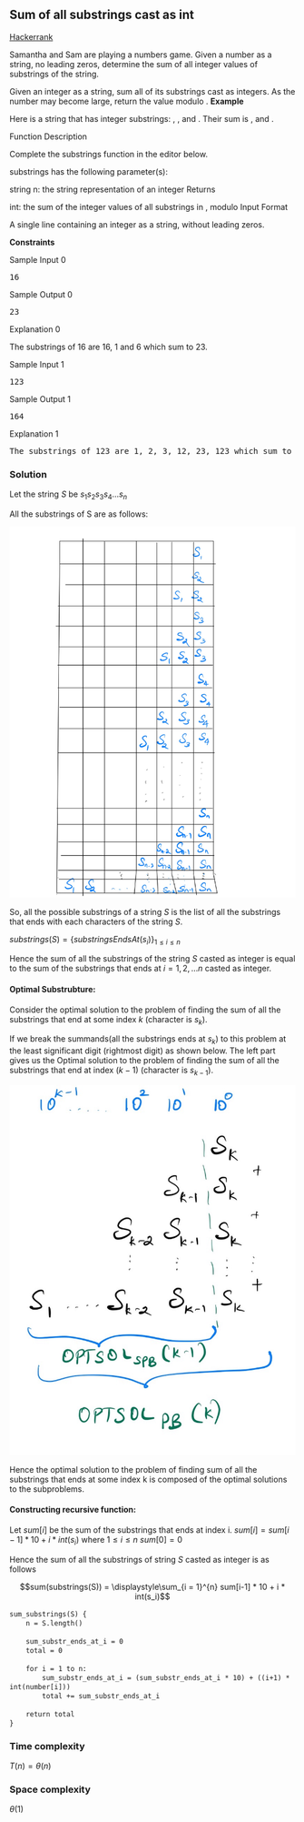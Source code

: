 ## Sum of all substrings cast as int

[Hackerrank](https://www.hackerrank.com/challenges/sam-and-substrings/problem)


Samantha and Sam are playing a numbers game. Given a number as a string, no leading zeros, determine the sum of all integer values of substrings of the string.

Given an integer as a string, sum all of its substrings cast as integers. As the number may become large, return the value modulo .
<strong>
Example
</strong>

Here  is a string that has  integer substrings: , , and . Their sum is , and .

Function Description

Complete the substrings function in the editor below.

substrings has the following parameter(s):

string n: the string representation of an integer
Returns

int: the sum of the integer values of all substrings in , modulo 
Input Format

A single line containing an integer as a string, without leading zeros.

<strong>Constraints</strong>

Sample Input 0
<pre>
16
</pre>
Sample Output 0
<pre>
23
</pre>
Explanation 0

The substrings of 16 are 16, 1 and 6 which sum to 23.

Sample Input 1
<pre>
123
</pre>
Sample Output 1
<pre>
164
</pre>
Explanation 1
<pre>
The substrings of 123 are 1, 2, 3, 12, 23, 123 which sum to 164.
</pre>


### Solution

Let the string $S$ be $s_1 s_2 s_3 s_4 \dots s_n$

All the substrings of S are as follows:

![](./images/all_substr_sum.jpg)

So, all the possible substrings of a string $S$ is the list of all the substrings that ends with each characters of the string $S$.

$substrings(S) = \displaystyle\{substringsEndsAt(s_i)\}_{ \displaystyle 1 \leq i \leq n}$

Hence the sum of all the substrings of the string $S$ casted as integer is equal to the sum of the substrings that ends at $i = 1, 2, \dots n$ casted as integer.

#### Optimal Substrubture:
Consider the optimal solution to the problem of finding the sum of all the substrings that end at some index $k$ (character is $s_k$).  

If we break the summands(all the substrings ends at $s_k$) to this problem at the least significant digit (rightmost digit) as shown below. 
The left part gives us the Optimal solution to the problem of finding the sum of all the substrings that end at index $(k-1)$ (character is $s_{k-1}$).

![OPTSUBSTRUCTURE](./images/optsol.jpg)

Hence the optimal solution to the problem of finding sum of all the substrings that ends at some index k is composed of the optimal solutions to the subproblems.

#### Constructing recursive function:
Let $sum[i]$ be the sum of the substrings that ends at index i. 
$sum[i] = sum[i-1] * 10 + i * int(s_i) \text{ where } 1 \leq i \leq n$ 
$sum[0] = 0$

Hence the sum of all the substrings of string $S$ casted as integer is as follows 

$$sum(substrings(S)) = \displaystyle\sum_{i = 1}^{n} sum[i-1] * 10 + i * int(s_i)$$


```
sum_substrings(S) {
    n = S.length()

    sum_substr_ends_at_i = 0
    total = 0
    
    for i = 1 to n:
        sum_substr_ends_at_i = (sum_substr_ends_at_i * 10) + ((i+1) * int(number[i]))
        total += sum_substr_ends_at_i

    return total
}   
```

### Time complexity

$T(n) = \theta(n)$

### Space complexity
$\theta(1)$
